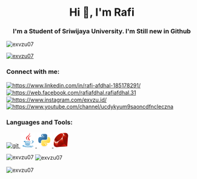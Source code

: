 <h1 align="center">Hi 👋, I'm Rafi</h1>
<h3 align="center">I'm a Student of Sriwijaya University. I'm Still new in Github</h3>

<p align="left"> <img src="https://komarev.com/ghpvc/?username=exvzu07&label=Profile%20views&color=0e75b6&style=flat" alt="exvzu07" /> </p>

<p align="left"> <a href="https://github.com/ryo-ma/github-profile-trophy"><img src="https://github-profile-trophy.vercel.app/?username=exvzu07" alt="exvzu07" /></a> </p>

<h3 align="left">Connect with me:</h3>
<p align="left">
<a href="https://linkedin.com/in/https://www.linkedin.com/in/rafi-afdhal-185178291/" target="blank"><img align="center" src="https://raw.githubusercontent.com/rahuldkjain/github-profile-readme-generator/master/src/images/icons/Social/linked-in-alt.svg" alt="https://www.linkedin.com/in/rafi-afdhal-185178291/" height="30" width="40" /></a>
<a href="https://fb.com/https://web.facebook.com/rafiafdhal.rafiafdhal.31" target="blank"><img align="center" src="https://raw.githubusercontent.com/rahuldkjain/github-profile-readme-generator/master/src/images/icons/Social/facebook.svg" alt="https://web.facebook.com/rafiafdhal.rafiafdhal.31" height="30" width="40" /></a>
<a href="https://instagram.com/https://www.instagram.com/exvzu.id/" target="blank"><img align="center" src="https://raw.githubusercontent.com/rahuldkjain/github-profile-readme-generator/master/src/images/icons/Social/instagram.svg" alt="https://www.instagram.com/exvzu.id/" height="30" width="40" /></a>
<a href="https://www.youtube.com/c/https://www.youtube.com/channel/ucdykyum9saoncdfncleczna" target="blank"><img align="center" src="https://raw.githubusercontent.com/rahuldkjain/github-profile-readme-generator/master/src/images/icons/Social/youtube.svg" alt="https://www.youtube.com/channel/ucdykyum9saoncdfncleczna" height="30" width="40" /></a>
</p>

<h3 align="left">Languages and Tools:</h3>
<p align="left"> <a href="https://git-scm.com/" target="_blank" rel="noreferrer"> <img src="https://www.vectorlogo.zone/logos/git-scm/git-scm-icon.svg" alt="git" width="40" height="40"/> </a> <a href="https://www.java.com" target="_blank" rel="noreferrer"> <img src="https://raw.githubusercontent.com/devicons/devicon/master/icons/java/java-original.svg" alt="java" width="40" height="40"/> </a> <a href="https://www.python.org" target="_blank" rel="noreferrer"> <img src="https://raw.githubusercontent.com/devicons/devicon/master/icons/python/python-original.svg" alt="python" width="40" height="40"/> </a> <a href="https://www.ruby-lang.org/en/" target="_blank" rel="noreferrer"> <img src="https://raw.githubusercontent.com/devicons/devicon/master/icons/ruby/ruby-original.svg" alt="ruby" width="40" height="40"/> </a> </p>

<p><img align="left" src="https://github-readme-stats.vercel.app/api/top-langs?username=exvzu07&show_icons=true&locale=en&layout=compact" alt="exvzu07" /></p>

<p>&nbsp;<img align="center" src="https://github-readme-stats.vercel.app/api?username=exvzu07&show_icons=true&locale=en" alt="exvzu07" /></p>

<p><img align="center" src="https://github-readme-streak-stats.herokuapp.com/?user=exvzu07&" alt="exvzu07" /></p>

